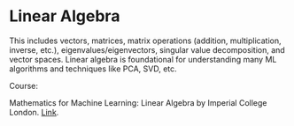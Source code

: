 # Linear Algebra

This includes vectors, matrices, matrix operations (addition, multiplication, inverse, etc.), eigenvalues/eigenvectors, singular value decomposition, and vector spaces. Linear algebra is foundational for understanding many ML algorithms and techniques like PCA, SVD, etc.



Course:&#x20;

Mathematics for Machine Learning: Linear Algebra by Imperial College London. [Link](https://www.coursera.org/learn/linear-algebra-machine-learning/).





